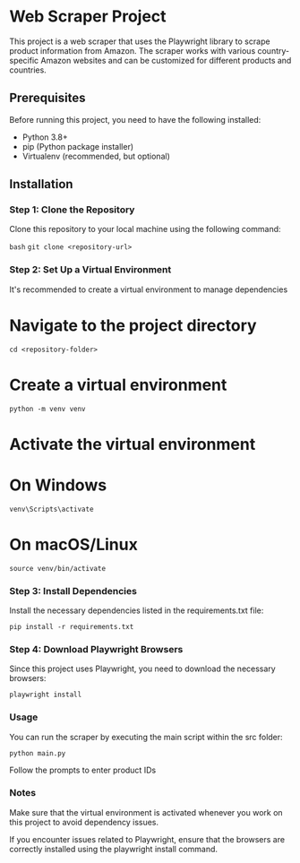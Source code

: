 # Web Scraper Project

This project is a web scraper that uses the Playwright library to scrape product information from Amazon. The scraper works with various country-specific Amazon websites and can be customized for different products and countries.

## Prerequisites

Before running this project, you need to have the following installed:

- Python 3.8+
- pip (Python package installer)
- Virtualenv (recommended, but optional)

## Installation

### Step 1: Clone the Repository

Clone this repository to your local machine using the following command:

```bash```
`git clone <repository-url>`

### Step 2: Set Up a Virtual Environment

It's recommended to create a virtual environment to manage dependencies

# Navigate to the project directory
`cd <repository-folder>`

# Create a virtual environment
`python -m venv venv`

# Activate the virtual environment
# On Windows
`venv\Scripts\activate`

# On macOS/Linux
`source venv/bin/activate`

### Step 3: Install Dependencies

Install the necessary dependencies listed in the requirements.txt file:

`pip install -r requirements.txt`

### Step 4: Download Playwright Browsers

Since this project uses Playwright, you need to download the necessary browsers:

`playwright install`

### Usage

You can run the scraper by executing the main script within the src folder:

`python main.py`

Follow the prompts to enter product IDs

### Notes

Make sure that the virtual environment is activated whenever you work on this project to avoid dependency issues.

If you encounter issues related to Playwright, ensure that the browsers are correctly installed using the playwright install command.
